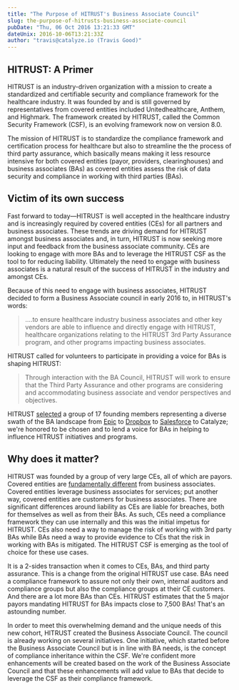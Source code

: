 ```yaml
---
title: "The Purpose of HITRUST's Business Associate Council"
slug: the-purpose-of-hitrusts-business-associate-council
pubDate: "Thu, 06 Oct 2016 13:21:33 GMT"
dateUnix: 2016-10-06T13:21:33Z
author: "travis@catalyze.io (Travis Good)"
---
```


## HITRUST: A Primer

HITRUST is an industry-driven organization with a mission to create a standardized and certifiable security and compliance framework for the healthcare industry. It was founded by and is still governed by representatives from covered entities included Unitedhealthcare, Anthem, and Highmark. The framework created by HITRUST, called the Common Security Framework (CSF), is an evolving framework now on version 8.0.

The mission of HITRUST is to standardize the compliance framework and certification process for healthcare but also to streamline the the process of third party assurance, which basically means making it less resource intensive for both covered entities (payor, providers, clearinghouses) and business associates (BAs) as covered entities assess the risk of data security and compliance in working with third parties (BAs). 

## Victim of its own success

Fast forward to today—HITRUST is well accepted in the healthcare industry and is increasingly required by covered entities (CEs) for all partners and business associates. These trends are driving demand for HITRUST amongst business associates and, in turn, HITRUST is now seeking more input and feedback from the business associate community. CEs are looking to engage with more BAs and to leverage the HITRUST CSF as the tool to for reducing liability. Ultimately the need to engage with business associates is a natural result of the success of HITRUST in the industry and amongst CEs.

Because of this need to engage with business associates, HITRUST decided to form a Business Associate council in early 2016 to, in HITRUST's words: 

> ….to ensure healthcare industry business associates and other key vendors are able to influence and directly engage with HITRUST, healthcare organizations relating to the HITRUST 3rd Party Assurance program, and other programs impacting business associates.

HITRUST called for volunteers to participate in providing a voice for BAs is shaping HITRUST:

> Through interaction with the BA Council, HITRUST will work to ensure that the Third Party Assurance and other programs are considering and accommodating business associate and vendor perspectives and objectives.

HITRUST [selected][1] a group of 17 founding members representing a diverse swath of the BA landscape from [Epic][2] to [Dropbox][3] to [Salesforce][4] to Catalyze; we're honored to be chosen and to lend a voice for BAs in helping to influence HITRUST initiatives and programs.

## Why does it matter?

HITRUST was founded by a group of very large CEs, all of which are payors. Covered entities are [fundamentally different][5] from business associates. Covered entities leverage business associates for services; put another way, covered entities are customers for business associates. There are significant differences around liability as CEs are liable for breaches, both for themselves as well as from their BAs. As such, CEs need a compliance framework they can use internally and this was the initial impetus for HITRUST. CEs also need a way to manage the risk of working with 3rd party BAs while BAs need a way to provide evidence to CEs that the risk in working with BAs is mitigated. The HITRUST CSF is emerging as the tool of choice for these use cases.

It is a 2-sides transaction when it comes to CEs, BAs, and third party assurance. This is a change from the original HITRUST use case. BAs need a compliance framework to assure not only their own, internal auditors and compliance groups but also the compliance groups at their CE customers. And there are a lot more BAs than CEs. HITRUST estimates that the 5 major payors mandating HITRUST for BAs impacts close to 7,500 BAs! That's an astounding number.

In order to meet this overwhelming demand and the unique needs of this new cohort, HITRUST created the Business Associate Council. The council is already working on several initiatives. One initiative, which started before the Business Associate Council but is in line with BA needs, is the concept of compliance inheritance within the CSF. We're confident more enhancements will be created based on the work of the Business Associate Council and that these enhancements will add value to BAs that decide to leverage the CSF as their compliance framework.

[1]: https://hitrustalliance.net/first-business-associate-council-healthcare-industry-help-drive-efficiencies-effectiveness-third-party-assurance/
[2]: http://www.epic.com/
[3]: https://www.dropbox.com/
[4]: https://www.salesforce.com/
[5]: https://catalyze.io/learn/hipaa-101-a-primer
